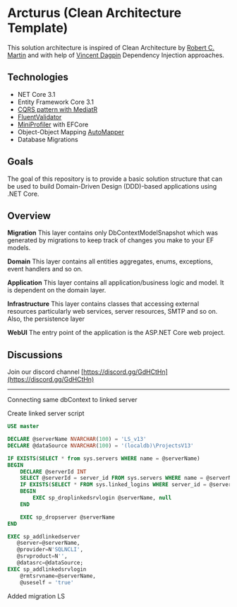 

# Arcturus (Clean Architecture Template)

This solution architecture is inspired of Clean Architecture by [Robert C. Martin](ttps://blog.cleancoder.com/uncle-bob/2012/08/13/the-clean-architecture.html) and with help of [Vincent Dagpin](https://github.com/vgdagpin)  Dependency Injection approaches.

## Technologies

- NET Core 3.1
- Entity Framework Core 3.1
- [CQRS pattern with MediatR](https://www.nuget.org/packages/MediatR/)
- [FluentValidator](https://www.nuget.org/packages/FluentValidator/)
- [MiniProfiler](https://www.nuget.org/packages/MiniProfiler.AspNetCore/) with EFCore
- Object-Object Mapping [AutoMapper](https://www.nuget.org/packages/AutoMapper/)
- Database Migrations


##  Goals
The goal of this repository is to provide a basic solution structure that can be used to build Domain-Driven Design (DDD)-based applications using .NET Core. 

##  Overview
**Migration**
This layer contains only DbContextModelSnapshot which was generated by migrations to keep track of changes you make to your EF models.

**Domain**
This layer contains all entities aggregates, enums, exceptions, event handlers and so on.

**Application**
This layer contains all application/business logic and model. It is dependent on the domain layer.

**Infrastructure**
This layer contains classes that accessing external resources particularly web services, server resources, SMTP and so on. Also, the persistence layer

**WebUI**
The entry point of the application is the ASP.NET Core web project.

## Discussions
Join our discord channel [https://discord.gg/GdHCtHn](https://discord.gg/GdHCtHn)



----

Connecting same dbContext to linked server


Create linked server script
``` SQL
USE master

DECLARE @serverName NVARCHAR(100) = 'LS_v13'
DECLARE @dataSource NVARCHAR(100) = '(localdb)\ProjectsV13'

IF EXISTS(SELECT * from sys.servers WHERE name = @serverName)
BEGIN
    DECLARE @serverId INT
    SELECT @serverId = server_id FROM sys.servers WHERE name = @serverName
    IF EXISTS(SELECT * FROM sys.linked_logins WHERE server_id = @serverId)
    BEGIN
        EXEC sp_droplinkedsrvlogin @serverName, null
    END

    EXEC sp_dropserver @serverName
END

EXEC sp_addlinkedserver     
   @server=@serverName,   
   @provider=N'SQLNCLI',   
   @srvproduct=N'',
   @datasrc=@dataSource;  
EXEC sp_addlinkedsrvlogin
    @rmtsrvname=@serverName,
	@useself = 'true'

```

Added migration LS